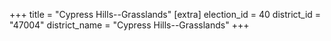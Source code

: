+++
title = "Cypress Hills--Grasslands"
[extra]
election_id = 40
district_id = "47004"
district_name = "Cypress Hills--Grasslands"
+++
